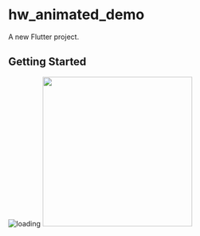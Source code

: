 # hw_animated_demo

A new Flutter project.

## Getting Started

![loading](https://github.com/loveway/flutter_loading_animation/blob/master/screenshot/welcome.gif?raw=true)
<img src="https://github.com/loveway/flutter_loading_animation/blob/master/screenshot/welcome.gif?raw=true" width="300px" />
